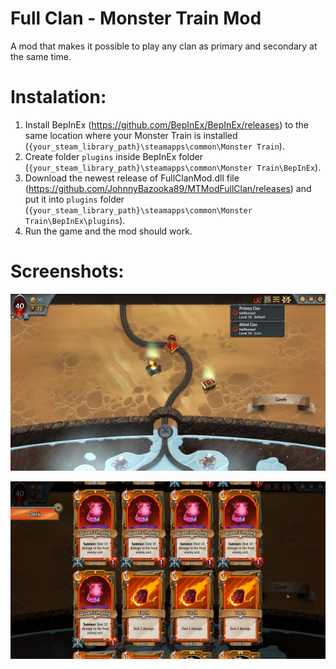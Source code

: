 # Full Clan - Monster Train Mod

A mod that makes it possible to play any clan as primary and secondary at the same time.

# Instalation:

1. Install BepInEx (https://github.com/BepInEx/BepInEx/releases) to the same location where your Monster Train is installed (`{your_steam_library_path}\steamapps\common\Monster Train`).
2. Create folder `plugins` inside BepInEx folder (`{your_steam_library_path}\steamapps\common\Monster Train\BepInEx`).
3. Download the newest release of FullClanMod.dll file (https://github.com/JohnnyBazooka89/MTModFullClan/releases) and put it into `plugins` folder (`{your_steam_library_path}\steamapps\common\Monster Train\BepInEx\plugins`).
4. Run the game and the mod should work.

# Screenshots:

![Screenshot](Screenshots/01.jpg)

![Screenshot](Screenshots/02.jpg)
